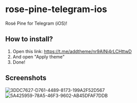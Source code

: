# rose-pine-telegram-ios
Rosé Pine for Telegram (iOS)!

## How to install?

1. Open this link: https://t.me/addtheme/nr9AINi4rLCHttwD
2. And open "Apply theme"
3. Done!

## Screenshots
![3DDC7627-D761-4489-8173-199A2F52D567](https://user-images.githubusercontent.com/68938934/181189318-a0059ca0-b3c6-4116-8a8b-fd8c8fd1cc1c.png)
![5A425959-78A5-46F3-9602-AB45DFAF7DDB](https://user-images.githubusercontent.com/68938934/181189330-6549defc-7aa5-42ff-84d9-c888bd1910bd.png)
